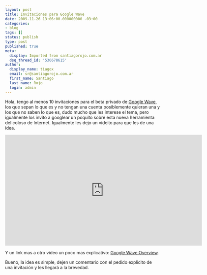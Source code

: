 ```yaml
---
layout: post
title: Invitaciones para Google Wave
date: 2009-11-26 13:06:00.000000000 -03:00
categories:
- blog
tags: []
status: publish
type: post
published: true
meta:
  display: Imported from santiagorojo.com.ar
  dsq_thread_id: '536678615'
author:
  display_name: tiagox
  email: sr@santiagorojo.com.ar
  first_name: Santiago
  last_name: Rojo
  login: admin
---
```

Hola, tengo al menos 10 invitaciones para el beta privado de [Google
Wave](http://wave.google.com/), los que sepan lo que es y no tengan una cuenta
posiblemente quieran una y los que no saben lo que es, dudo mucho que les
interese el tema, pero igualmente los invito a googlear un poquito sobre esta
nueva herramienta del coloso de Internet. Igualmente les dejo un videito para
que les de una idea.

<iframe class="centered" width="640" height="360" src="https://www.youtube.com/embed/rDu2A3WzQpo" frameborder="0" allowfullscreen></iframe><br>

Y un link mas a otro video un poco mas explicativo: [Google Wave
Overview](http://www.youtube.com/watch?v=p6pgxLaDdQw).

Bueno, la idea es simple, dejen un comentario con el pedido explicito de una
invitación y les llegará a la brevedad.
